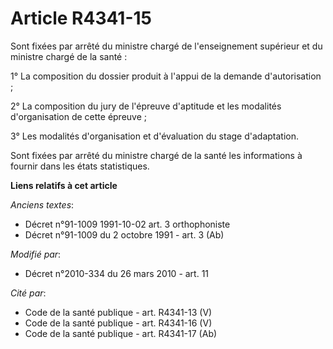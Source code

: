 # Article R4341-15

Sont fixées par arrêté du ministre chargé de l'enseignement supérieur et du ministre chargé de la santé : 

1° La composition du dossier produit à l'appui de la demande d'autorisation ;

2° La composition du jury de l'épreuve d'aptitude et les modalités d'organisation de cette épreuve ; 

3° Les modalités d'organisation et d'évaluation du stage d'adaptation.

Sont fixées par arrêté du ministre chargé de la santé les informations à fournir dans les états statistiques.

**Liens relatifs à cet article**

_Anciens textes_:

  - Décret n°91-1009 1991-10-02 art. 3 orthophoniste
  - Décret n°91-1009 du 2 octobre 1991 - art. 3 (Ab)

_Modifié par_:

  - Décret n°2010-334 du 26 mars 2010 - art. 11

_Cité par_:

  - Code de la santé publique - art. R4341-13 (V)
  - Code de la santé publique - art. R4341-16 (V)
  - Code de la santé publique - art. R4341-17 (Ab)
